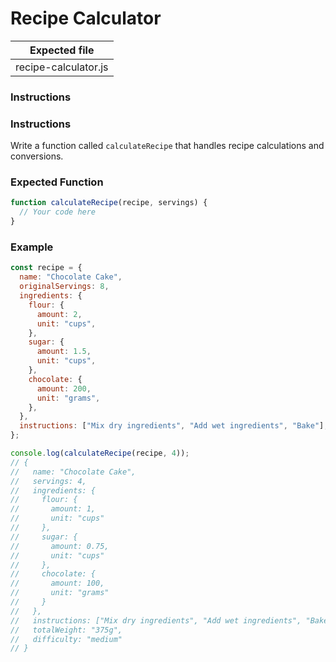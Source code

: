 # Recipe Calculator

| Expected file        |
| -------------------- |
| recipe-calculator.js |

### Instructions

### Instructions

Write a function called `calculateRecipe` that handles recipe calculations and conversions.

### Expected Function

```js
function calculateRecipe(recipe, servings) {
  // Your code here
}
```

### Example

```js
const recipe = {
  name: "Chocolate Cake",
  originalServings: 8,
  ingredients: {
    flour: {
      amount: 2,
      unit: "cups",
    },
    sugar: {
      amount: 1.5,
      unit: "cups",
    },
    chocolate: {
      amount: 200,
      unit: "grams",
    },
  },
  instructions: ["Mix dry ingredients", "Add wet ingredients", "Bake"],
};

console.log(calculateRecipe(recipe, 4));
// {
//   name: "Chocolate Cake",
//   servings: 4,
//   ingredients: {
//     flour: {
//       amount: 1,
//       unit: "cups"
//     },
//     sugar: {
//       amount: 0.75,
//       unit: "cups"
//     },
//     chocolate: {
//       amount: 100,
//       unit: "grams"
//     }
//   },
//   instructions: ["Mix dry ingredients", "Add wet ingredients", "Bake"],
//   totalWeight: "375g",
//   difficulty: "medium"
// }
```
